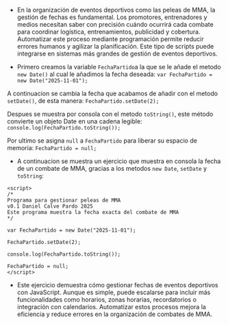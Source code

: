 - En la organización de eventos deportivos como las peleas de MMA, la gestión de fechas es fundamental. Los promotores, entrenadores y medios necesitan saber con precisión cuándo ocurrirá cada combate para coordinar logística, entrenamientos, publicidad y cobertura. Automatizar este proceso mediante programación permite reducir errores humanos y agilizar la planificación. Este tipo de scripts puede integrarse en sistemas más grandes de gestión de eventos deportivos.



- Primero creamos la variable `FechaPartido`a la que se le añade el metodo `new Date()` al cual le añadimos la fecha deseada: `var FechaPartido = new Date("2025-11-01");`

A continuacion se cambia la fecha que acabamos de añadir con el metodo `setDate()`, de esta manera: `FechaPartido.setDate(2);`

Despues se muestra por consola con el metodo `toString()`, este método convierte un objeto Date en una cadena legible: `console.log(FechaPartido.toString());`
 
Por ultimo se asigna `null` a `FechaPartido` para liberar su espacio de memoria: `FechaPartido = null;`





- A continuacion se muestra un ejercicio que muestra en consola la fecha de un combate de MMA, gracias a los metodos `new Date`, `setDate` y `toString`:

```
<script>
/*
Programa para gestionar peleas de MMA
v0.1 Daniel Calve Pardo 2025
Este programa muestra la fecha exacta del combate de MMA
*/

var FechaPartido = new Date("2025-11-01");

FechaPartido.setDate(2);

console.log(FechaPartido.toString());

FechaPartido = null;
</script>
```



- Este ejercicio demuestra cómo gestionar fechas de eventos deportivos con JavaScript. Aunque es simple, puede escalarse para incluir más funcionalidades como horarios, zonas horarias, recordatorios o integración con calendarios. Automatizar estos procesos mejora la eficiencia y reduce errores en la organización de combates de MMA.

